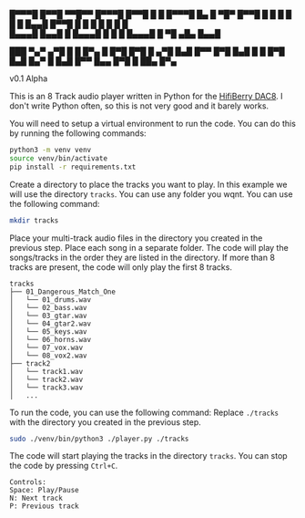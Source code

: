 █▀▀▀█ █▀▀█ ▀▀█▀▀ █▀▀▀█ █▀▀█ █  █ █▀▀▀█ █▄  █ ▀█▀ █▀▀█ 
█   █ █      █   █   █ █▄▄█ █▀▀█ █   █ █ █ █  █  █    
█▄▄▄█ █▄▄█   █   █▄▄▄█ █    █  █ █▄▄▄█ █  ▀█ ▄█▄ █▄▄█ 

███ ▀▄▀   ▄▀█ █ █ █▀▄ █ █▀█   █▀█ █   ▄▀█ █▄█ █▀▀ █▀█ 
█▄█ █ █   █▀█ █▄█ █▄▀ █ █▄█   █▀▀ █▄▄ █▀█  █  ██▄ █▀▄ 

v0.1 Alpha

This is an 8 Track audio player written in Python for the [HifiBerry DAC8](https://www.hifiberry.com/shop/boards/hifiberry-dac8x/). I don't write Python often, so this is not very good and it barely works.

You will need to setup a virtual environment to run the code. You can do this by running the following commands:

```bash
python3 -m venv venv
source venv/bin/activate
pip install -r requirements.txt
```

Create a directory to place the tracks you want to play. In this example we will use the directory `tracks`. You can use any folder you wqnt. You can use the following command:

```bash
mkdir tracks
```

Place your multi-track audio files in the directory you created in the previous step. Place each song in a separate folder. The code will play the songs/tracks in the order they are listed in the directory. If more than 8 tracks are present, the code will only play the first 8 tracks.

```
tracks
├── 01_Dangerous_Match_One
│   └── 01_drums.wav
│   └── 02_bass.wav
│   └── 03_gtar.wav
│   └── 04_gtar2.wav
│   └── 05_keys.wav
│   └── 06_horns.wav
│   └── 07_vox.wav
│   └── 08_vox2.wav
├── track2
│   └── track1.wav
│   └── track2.wav
│   └── track3.wav
│   ...
```

To run the code, you can use the following command:
Replace `./tracks` with the directory you created in the previous step.

```bash
sudo ./venv/bin/python3 ./player.py ./tracks
```

The code will start playing the tracks in the directory `tracks`. You can stop the code by pressing `Ctrl+C`.

```
Controls:
Space: Play/Pause
N: Next track
P: Previous track
```
